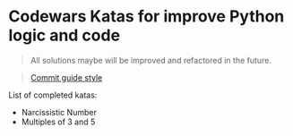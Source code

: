 # Codewars Katas for improve Python logic and code

> All solutions maybe will be improved and refactored in the future.

> [Commit guide style](https://gitmoji.dev/) 

List of completed katas:

* Narcissistic Number
* Multiples of 3 and 5